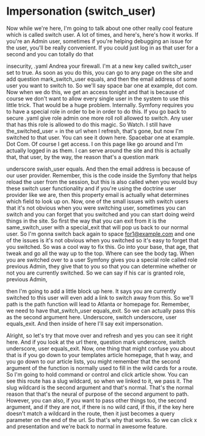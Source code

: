 # Impersonation (switch_user)

 Now while
we're here, I'm going to talk about one other really cool feature which is called
switch user. A lot of times, and here's, here's how it works. If you're an Admin
user, sometimes if you're helping debugging an issue for the user, you'll be really
convenient. If you could just log in as that user for a second and you can totally do
that

insecurity, .yaml Andrea your firewall. I'm at a new key called switch_user set to
true. As soon as you do this, you can go to any page on the site and add question
mark_switch_user equals, and then the email address of some user you want to switch
to. So we'll say space bar one at example, dot com. Now when we do this, we get an
access tonight and that is because of course we don't want to allow every single user
in the system to use this little trick. That would be a huge problem. Internally.
Symfony requires you to have a special role in order to be in order to do this. If
you go back to secure .yaml give role admin one more roll roll allowed to switch. Any
user that has this role is allowed to do this magic. So Watch. I still have
the_switched_user = in the url when I refresh, that's gone, but now I'm switched to
that user. You can see it down here. Spacebar one at example. Dot Com. Of course I
get access. I on this page like go around and I'm actually logged in as them. I can
serve around the site and this is actually that, that user, by the way, the reason
that's a question mark

underscore swish_user equals. And then the email address is because of our user
provider. Remember, this is the code inside the Symfony that helps reload the user
from the session, but this is also called when you would buy these switch user
functionality and if you're using the doctrine user provider like we are, then this
property email is actually what determines which field to look up on. Now, one of the
small issues with switch users that it's not obvious when you were switching user,
sometimes you can switch and you can forget that you switched and you can start doing
weird things in the site. So first the way that you can exit from it is the
same_switch_user with a special_exit that will pop us back to our normal user. So I'm
gonna switch back again to space for1@example.com and one of the issues is it's not
obvious when you switched so it's easy to forget that you switched. So was a cool way
to fix this. Go into your base, that age, that tweak and go all the way up to the
top. Where can see the body tag. When you are switched over to a user Symfony gives
you a special role called role previous Admin, they give that to you so that you can
determine whether or not you are currently switched. So we can say if his car is
granted role, previous Admin,

then I'm going to add a little block up here. It says you are currently switched to
this user will even add a link to switch away from this. So we'll path is the path
function will lead to Atlanta or homepage for. Remember, we need to have
that_switch_user equals_exit. So we can actually pass this as the second argument
here. Underscore, switch underscore, user equals_exit. And then inside of here I'll
say exit impersonation.

Alright, so let's try that move over and refresh and yes you can see it right here.
And if you look at the url there, question mark underscore, switch underscore, user
equals_exit. Now, one thing that might confuse you about that is if you go down to
your templates article homepage, that h way, and you go down to our article lists,
you might remember that the second argument of the function is normally used to fill
in the wild cards for a route. So I'm going to hold command or control and click
article show. You can see this route has a slug wildcard, so when we linked to it, we
pass it. The slug wildcard is the second argument and that's normal. That's the
normal reason that that's the neural of purpose of the second argument to path.
However, you can also, if you want to pass other things too, the second argument, and
if they are not, if there is no wild card, if this, if the key here doesn't match a
wildcard in the route, then it just becomes a query parameter on the end of the url.
So that's why that works. So we can click x and presentation and we're back to normal
in awesome feature.
